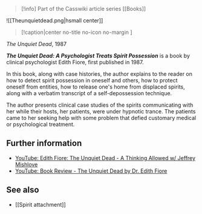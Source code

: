 > [!info] Part of the Casswiki article series [[Books]]

![[Theunquietdead.png|hsmall center]]
> [!caption|center no-title no-icon no-margin ]
> 
_The Unquiet Dead_, 1987

_**The Unquiet Dead: A Psychologist Treats Spirit Possession**_ is a book by clinical psychologist Edith Fiore, first published in 1987.

In this book, along with case histories, the author explains to the reader on how to detect spirit possession in oneself and others, how to protect oneself from entities, how to release one's home from displaced spirits, along with a verbatim transcript of a self-depossession technique.

The author presents clinical case studies of the spirits communicating with her while their hosts, her patients, were under hypnotic trance. The patients came to her seeking help with some problem that defied customary medical or psychological treatment.

Further information
-------------------

*   [YouTube: Edith Fiore: The Unquiet Dead - A Thinking Allowed w/ Jeffrey Mishlove](https://www.youtube.com/watch?v=JvGSDUFv4dk)
*   [YouTube: Book Review - The Unquiet Dead by Dr. Edith Fiore](https://www.youtube.com/watch?v=OHlapOFljl0)

See also
--------

*   [[Spirit attachment]]